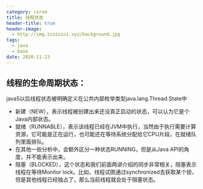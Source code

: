 ```yaml
---
category: csrsm
title: 线程状态
header-title: true
header-image:
  - http://img.icoisini.xyz/background.jpg
tags:
  - java
  - base
date: 2020-11-23
---
```

## 线程的生命周期状态：

java5以后线程状态被明确定义在公共内部枚举类型java.lang.Thread.State中

- 新建（NEW），表示线程被创建出来还没真正启动的状态，可以认为它是个Java内部状态。
- 就绪（RUNNABLE），表示该线程已经在JVM中执行，当然由于执行需要计算资源，它可能是正在运行，也可能还在等待系统分配给它CPU片段，在就绪队列里面排队。
- 在其他一些分析中，会额外区分一种状态RUNNING，但是从Java API的角度，并不能表示出来。
- 阻塞（BLOCKED），这个状态和我们前面两讲介绍的同步非常相关，阻塞表示线程在等待Monitor lock。比如，线程试图通过synchronized去获取某个锁，但是其他线程已经独占了，那么当前线程就会处于阻塞状态。

